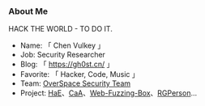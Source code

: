 
### About Me

HACK THE WORLD - TO DO IT.

- Name: 「 Chen Vulkey 」
- Job: Security Researcher
- Blog: 「 https://gh0st.cn/ 」
- Favorite: 「 Hacker, Code, Music 」
- Team: [OverSpace Security Team](https://github.com/0verSp4ce)
- Project: [HaE](https://github.com/gh0stkey/HaE)、[CaA](https://github.com/gh0stkey/CaA)、[Web-Fuzzing-Box](https://github.com/gh0stkey/Web-Fuzzing-Box)、[RGPerson](https://github.com/gh0stkey/RGPerson)...
